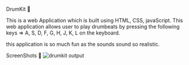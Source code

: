 DrumKit 🥁


This is a web Application which is built using HTML, CSS, javaScript.
This web application allows user to play drumbeats by pressing the following keys => A, S, D, F, G, H, J, K, L on the keyboard.


this application is so much fun as the sounds sound so realistic. 

ScreenShots 📸
![drumkit output](https://github.com/Thisisamulya/30DaysOfJavaScript/assets/128579615/16ff69b5-ddc7-4ea3-8438-b07b9a08b986)
